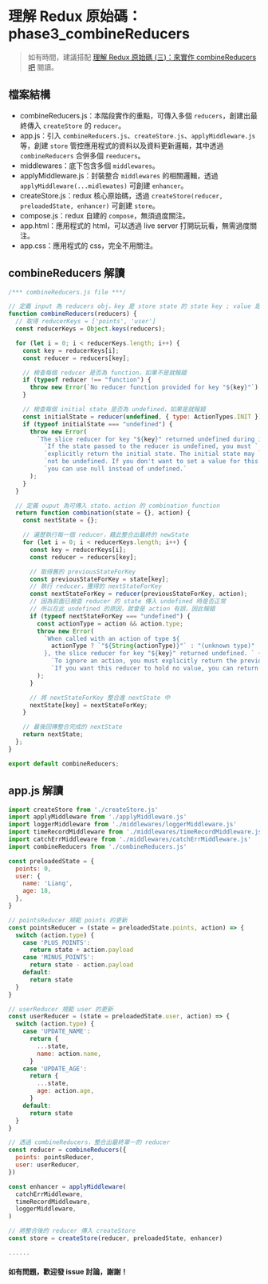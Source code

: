 # 理解 Redux 原始碼：phase3_combineReducers

> 如有時間，建議搭配 [理解 Redux 原始碼 (三)：來實作 combineReducers 吧](https://www.programfarmer.com/articles/2022/redux-make-combineReducers) 閱讀。

## 檔案結構

- combineReducers.js：本階段實作的重點，可傳入多個 `reducers`，創建出最終傳入 `createStore` 的 `reducer`。
- app.js：引入 `combineReducers.js`、`createStore.js`、`applyMiddleware.js` 等，創建 `store` 管控應用程式的資料以及資料更新邏輯，其中透過 `combineReducers` 合併多個 `reeducers`。
- middlewares：底下包含多個 `middlewares`。
- applyMiddleware.js：封裝整合 `middlewares` 的相關邏輯，透過 `applyMiddleware(...midlewates)` 可創建 `enhancer`。
- createStore.js：redux 核心原始碼，透過 `createStore(reducer, preloadedState, enhancer)` 可創建 `store`。
- compose.js：redux 自建的 `compose`，無須過度關注。
- app.html：應用程式的 html，可以透過 live server 打開玩玩看，無需過度關注。
- app.css：應用程式的 css，完全不用關注。

## combineReducers 解讀

```javascript
/*** combineReducers.js file ***/

// 定義 input 為 reducers obj，key 是 store state 的 state key ; value 是更新對應 state 的 reducer function
function combineReducers(reducers) {
  // 取得 reducerKeys = ['points', 'user']
  const reducerKeys = Object.keys(reducers);

  for (let i = 0; i < reducerKeys.length; i++) {
    const key = reducerKeys[i];
    const reducer = reducers[key];

    // 檢查每個 reducer 是否為 function，如果不是就報錯
    if (typeof reducer !== "function") {
      throw new Error(`No reducer function provided for key "${key}"`);
    }

    // 檢查每個 initial state 是否為 undefined，如果是就報錯
    const initialState = reducer(undefined, { type: ActionTypes.INIT });
    if (typeof initialState === "undefined") {
      throw new Error(
        `The slice reducer for key "${key}" returned undefined during initialization.` +
          `If the state passed to the reducer is undefined, you must ` +
          `explicitly return the initial state. The initial state may ` +
          `not be undefined. If you don't want to set a value for this reducer, ` +
          `you can use null instead of undefined.`
      );
    }
  }

  // 定義 ouput 為可傳入 state、action 的 combination function
  return function combination(state = {}, action) {
    const nextState = {};

    // 遍歷執行每一個 reducer，藉此整合出最終的 newState
    for (let i = 0; i < reducerKeys.length; i++) {
      const key = reducerKeys[i];
      const reducer = reducers[key];

      // 取得舊的 previousStateForKey
      const previousStateForKey = state[key];
      // 執行 reducer，獲得的 nextStateForKey
      const nextStateForKey = reducer(previousStateForKey, action);
      // 因為前面已檢查 reducer 的 state 傳入 undefined 時是否正常
      // 所以在此 undefined 的原因，就會是 action 有誤，因此報錯
      if (typeof nextStateForKey === "undefined") {
        const actionType = action && action.type;
        throw new Error(
          `When called with an action of type ${
            actionType ? `"${String(actionType)}"` : "(unknown type)"
          }, the slice reducer for key "${key}" returned undefined. ` +
            `To ignore an action, you must explicitly return the previous state. ` +
            `If you want this reducer to hold no value, you can return null instead of undefined.`
        );
      }

      // 將 nextStateForKey 整合進 nextState 中
      nextState[key] = nextStateForKey;
    }

    // 最後回傳整合完成的 nextState
    return nextState;
  };
}

export default combineReducers;
```

## app.js 解讀

```javascript
import createStore from './createStore.js'
import applyMiddleware from './applyMiddleware.js'
import loggerMiddleware from './middlewares/loggerMiddleware.js'
import timeRecordMiddleware from './middlewares/timeRecordMiddleware.js'
import catchErrMiddleware from './middlewares/catchErrMiddleware.js'
import combineReducers from './combineReducers.js'

const preloadedState = {
  points: 0,
  user: {
    name: 'Liang',
    age: 18,
  },
}

// pointsReducer 規範 points 的更新
const pointsReducer = (state = preloadedState.points, action) => {
  switch (action.type) {
    case 'PLUS_POINTS':
      return state + action.payload
    case 'MINUS_POINTS':
      return state - action.payload
    default:
      return state
  }
}

// userReducer 規範 user 的更新
const userReducer = (state = preloadedState.user, action) => {
  switch (action.type) {
    case 'UPDATE_NAME':
      return {
        ...state,
        name: action.name,
      }
    case 'UPDATE_AGE':
      return {
        ...state,
        age: action.age,
      }
    default:
      return state
  }
}

// 透過 combineReducers，整合出最終單一的 reducer
const reducer = combineReducers({
  points: pointsReducer,
  user: userReducer,
})

const enhancer = applyMiddleware(
  catchErrMiddleware,
  timeRecordMiddleware,
  loggerMiddleware,
)

// 將整合後的 reducer 傳入 createStore
const store = createStore(reducer, preloadedState, enhancer)

......
```

#### 如有問題，歡迎發 issue 討論，謝謝！
